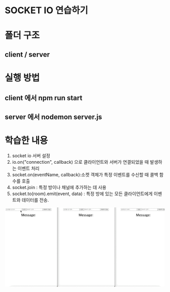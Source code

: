 # SOCKET IO 연습하기

# 폴더 구조

## client / server

# 실행 방법

## client 에서 npm run start

## server 에서 nodemon server.js

# 학습한 내용

1. socket io 서버 설정
2. io.on("connection", callback) 으로 클라이언트와 서버가 연결되었을 때 발생하는 이벤트 처리
3. socket.on(eventName, callback):소켓 객체가 특정 이벤트를 수신할 때 콜백 함수를 호출
4. socket.join : 특정 방이나 채널에 추가하는 데 사용
5. socket.to(room).emit(event, data) : 특정 방에 있는 모든 클라이언트에게 이벤트와 데이터를 전송.

![image](./assets/readmegif.gif)
